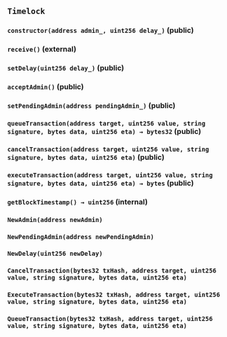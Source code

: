 ## `Timelock`

### `constructor(address admin_, uint256 delay_)` (public)

### `receive()` (external)

### `setDelay(uint256 delay_)` (public)

### `acceptAdmin()` (public)

### `setPendingAdmin(address pendingAdmin_)` (public)

### `queueTransaction(address target, uint256 value, string signature, bytes data, uint256 eta) → bytes32` (public)

### `cancelTransaction(address target, uint256 value, string signature, bytes data, uint256 eta)` (public)

### `executeTransaction(address target, uint256 value, string signature, bytes data, uint256 eta) → bytes` (public)

### `getBlockTimestamp() → uint256` (internal)

### `NewAdmin(address newAdmin)`

### `NewPendingAdmin(address newPendingAdmin)`

### `NewDelay(uint256 newDelay)`

### `CancelTransaction(bytes32 txHash, address target, uint256 value, string signature, bytes data, uint256 eta)`

### `ExecuteTransaction(bytes32 txHash, address target, uint256 value, string signature, bytes data, uint256 eta)`

### `QueueTransaction(bytes32 txHash, address target, uint256 value, string signature, bytes data, uint256 eta)`
